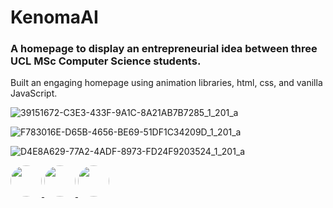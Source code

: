 # KenomaAI

### A homepage to display an entrepreneurial idea between three UCL MSc Computer Science students.

Built an engaging homepage using animation libraries, html, css, and vanilla JavaScript.

![39151672-C3E3-433F-9A1C-8A21AB7B7285_1_201_a](https://github.com/user-attachments/assets/a449febf-9fb1-41ce-9c4d-2ce9592fa4ce)

![F783016E-D65B-4656-BE69-51DF1C34209D_1_201_a](https://github.com/user-attachments/assets/21d841a4-0bc1-43ca-974e-e5976e7a3eb3)

![D4E8A629-77A2-4ADF-8973-FD24F9203524_1_201_a](https://github.com/user-attachments/assets/afd45b80-ed07-44fe-b212-8ce0bc3f3943)

<a href="https://github.com/tt01924">
  <img src="https://avatars.githubusercontent.com/u/150555214?v=4" style="border-radius: 50%; width: 50px;">
</a>

<a href="https://github.com/peaceES">
  <img src="https://avatars.githubusercontent.com/u/88505176?v=4" style="border-radius: 50%; width: 50px;">
</a>

<a href="https://github.com/rheahemmadi">
  <img src="https://avatars.githubusercontent.com/u/130392285?v=4" style="border-radius: 50%; width: 50px;">
</a>

